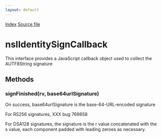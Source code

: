 ```yaml
---
layout: default
---
```

<div id='links'><a href="../index.html">Index</a>
<a href="http://dxr.mozilla.org/mozilla-central/source/toolkit/identity/nsIIdentityCryptoService.idl">Source file</a>
</div>

# nsIIdentitySignCallback #
  
This interface provides a JavaScript callback object used to collect the  
AUTF8String signature  
  

## Methods ##

### signFinished(rv, base64urlSignature) ###
 On success, base64urlSignature is the base-64-URL-encoded signature  
  
For RS256 signatures, XXX bug 769858  
  
For DSA128 signatures, the signature is the r value concatenated with the  
s value, each component padded with leading zeroes as necessary.  
  
